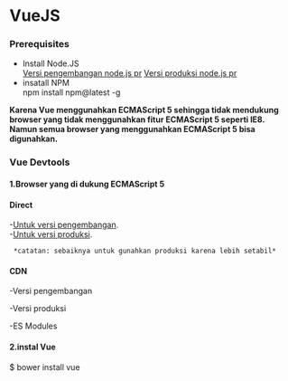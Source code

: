 # VueJS

### Prerequisites
- Install Node.JS  
  [Versi pengembangan node.js pr](https://nodejs.org/dist/v12.7.0/node-v12.7.0.pkg)
  [Versi produksi node.js pr](https://nodejs.org/dist/v10.16.0/node-v10.16.0.pkg)
- insatall NPM  
  npm install npm@latest -g


**Karena Vue menggunahkan  ECMAScript 5 sehingga tidak mendukung browser yang tidak menggunahkan fitur ECMAScript 5 seperti IE8. Namun semua browser yang menggunahkan ECMAScript 5 bisa digunahkan.**

### Vue Devtools


#### 1.Browser yang di dukung ECMAScript 5

#### Direct  
  -[Untuk versi pengembangan](https://vuejs.org/js/vue.js).  
  -[Untuk versi produksi](https://vuejs.org/js/vue.min.js).
     

     *catatan: sebaiknya untuk gunahkan produksi karena lebih setabil*

#### CDN
-Versi pengembangan



<script src="https://cdn.jsdelivr.net/npm/vue"></script>



-Versi produksi


<script src="https://cdn.jsdelivr.net/npm/vue@2.6.10/dist/vue.js"></script>


-ES Modules

  <script type="module">   



        import Vue from 'https://cdn.jsdelivr.net/npm/vue@2.6.10/dist/vue.esm.browser.js'   

           </script>



#### 2.instal Vue
  $ bower install vue

